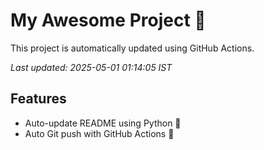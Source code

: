 # My Awesome Project 🚀

This project is automatically updated using GitHub Actions.

_Last updated: 2025-05-01 01:14:05 IST_

## Features
- Auto-update README using Python 🐍
- Auto Git push with GitHub Actions 🤖
